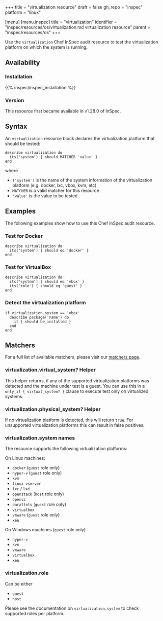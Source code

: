 +++
title = "virtualization resource"
draft = false
gh_repo = "inspec"
platform = "linux"

[menu]
  [menu.inspec]
    title = "virtualization"
    identifier = "inspec/resources/os/virtualization.md virtualization resource"
    parent = "inspec/resources/os"
+++

Use the `virtualization` Chef InSpec audit resource to test the virtualization platform on which the system is running.

## Availability

### Installation

{{% inspec/inspec_installation %}}

### Version

This resource first became available in v1.28.0 of InSpec.

## Syntax

An `virtualization` resource block declares the virtualization platform that should be tested:

    describe virtualization do
      its('system') { should MATCHER 'value' }
    end

where

- `('system')` is the name of the system information of the virtualization platform (e.g. docker, lxc, vbox, kvm, etc)
- `MATCHER` is a valid matcher for this resource
- `'value'` is the value to be tested

## Examples

The following examples show how to use this Chef InSpec audit resource.

### Test for Docker

    describe virtualization do
      its('system') { should eq 'docker' }
    end

### Test for VirtualBox

    describe virtualization do
      its('system') { should eq 'vbox' }
      its('role') { should eq 'guest' }
    end

### Detect the virtualization platform

    if virtualization.system == 'vbox'
      describe package('name') do
        it { should be_installed }
      end
    end

## Matchers

For a full list of available matchers, please visit our [matchers page](/inspec/matchers/).

### virtualization.virtual_system? Helper

This helper returns, if any of the supported virtualization platforms was detected and the machine under test is a guest. You can use this in a `only_if { virtual_system? }` clause to execute test only on virtualized systems.

### virtualization.physical_system? Helper

If no virtualization platform is detected, this will return `true`. For unsupported virtualization platforms this can result in false positives.

### virtualization.system names

The resource supports the following virtualization platforms:

On Linux machines:

- `docker` (`guest` role only)
- `hyper-v` (`guest` role only)
- `kvm`
- `linux vserver`
- `lxc` / `lxd`
- `openstack` (`host` role only)
- `openvz`
- `parallels` (`guest` role only)
- `virtualbox`
- `vmware` (`guest` role only)
- `xen`

On Windows machines (`guest` role only)

- `hyper-v`
- `kvm`
- `vmware`
- `virtualbox`
- `xen`

### virtualization.role

Can be either

- `guest`
- `host`

Please see the documentation on `virtualization.system` to check supported roles per platform.
